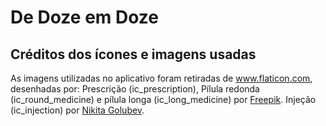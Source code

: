 # De Doze em Doze


## Créditos dos ícones e imagens usadas

As imagens utilizadas no aplicativo foram retiradas de www.flaticon.com, desenhadas por:
Prescrição (ic_prescription), Pílula redonda (ic_round_medicine) e pílula longa (ic_long_medicine) por [Freepik](http://www.freepik.com/).
Injeção (ic_injection) por [Nikita Golubev](https://www.flaticon.com/authors/nikita-golubev).
